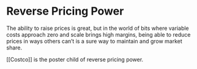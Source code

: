 # Reverse Pricing Power

The ability to raise prices is great, but in the world of bits where variable costs approach zero and scale brings high margins, being able to reduce prices in ways others can’t is a sure way to maintain and grow market share. 

[[Costco]] is the poster child of reverse pricing power.
